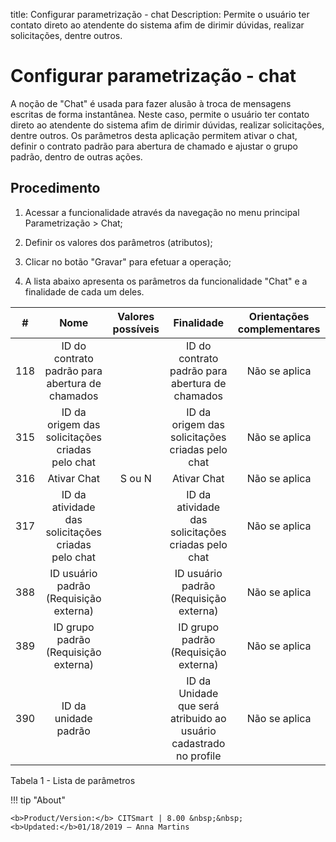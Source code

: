 title: Configurar parametrização - chat
Description: Permite o usuário ter contato direto ao atendente do sistema afim de dirimir dúvidas, realizar solicitações, dentre outros.
# Configurar parametrização - chat

A noção de "Chat" é usada para fazer alusão à troca de mensagens escritas de
forma instantânea. Neste caso, permite o usuário ter contato direto ao atendente
do sistema afim de dirimir dúvidas, realizar solicitações, dentre outros. Os
parâmetros desta aplicação permitem ativar o chat, definir o contrato padrão
para abertura de chamado e ajustar o grupo padrão, dentro de outras ações.

Procedimento
----------------

1.  Acessar a funcionalidade através da navegação no menu principal
    Parametrização \> Chat;

2.  Definir os valores dos parâmetros (atributos);

3.  Clicar no botão "Gravar" para efetuar a operação;

4.  A lista abaixo apresenta os parâmetros da funcionalidade "Chat" e a
    finalidade de cada um deles.

|  #  |                        Nome                        | Valores possíveis |                     Finalidade                     | Orientações complementares |
|:---:|:--------------------------------------------------:|:-----------------:|:--------------------------------------------------:|:--------------------------:|
| 118 |   ID do contrato padrão para abertura de chamados  |                   |   ID do contrato padrão para abertura de chamados  |        Não se aplica       |
| 315 |   ID da origem das solicitações criadas pelo chat  |                   |   ID da origem das solicitações criadas pelo chat  |        Não se aplica       |
| 316 |                     Ativar Chat                    |       S ou N      |                     Ativar Chat                    |        Não se aplica       |
| 317 | ID da atividade das solicitações criadas pelo chat |                   | ID da atividade das solicitações criadas pelo chat |        Não se aplica       |
| 388 |       ID usuário padrão (Requisição externa)       |                   |       ID usuário padrão (Requisição externa)       |        Não se aplica       |
| 389 |        ID grupo padrão (Requisição externa)        |                   |        ID grupo padrão (Requisição externa)        |        Não se aplica       |
| 390 |                ID da unidade padrão                |                   |               ID  da Unidade que será atribuido ao usuário cadastrado no profile              |        Não se aplica       |



Tabela 1 - Lista de parâmetros

!!! tip "About"

    <b>Product/Version:</b> CITSmart | 8.00 &nbsp;&nbsp;
    <b>Updated:</b>01/18/2019 – Anna Martins
